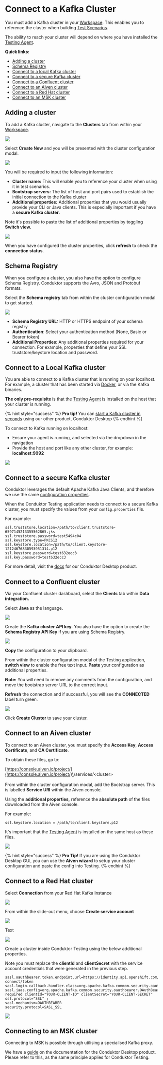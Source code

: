 # Connect to a Kafka Cluster

You must add a Kafka cluster in your [Workspace](../features/workspace.md). This enables you to reference the cluster when building [Test Scenarios](../features/building-tests/test-scenarios.md).&#x20;

The ability to reach your cluster will depend on where you have installed the [Testing Agent](install-the-testing-agent.md).

**Quick links:**

* [Adding a cluster](connect-to-a-kafka-cluster.md#undefined)
* [Schema Registry](connect-to-a-kafka-cluster.md#undefined)
* [Connect to a local Kafka cluster](connect-to-a-kafka-cluster.md#connecting-to-a-local-cluster)
* [Connect to a secure Kafka cluster](https://docs.conduktor.io/kafka-cluster-connection/setting-up-a-connection-to-kafka/connect-to-amazon-msk)
* [Connect to a Confluent cluster](connect-to-a-kafka-cluster.md#connecting-to-a-confluent-cluster)
* [Connect to an Aiven cluster](connect-to-a-kafka-cluster.md#connecting-to-an-aiven-cluster)
* [Connect to a Red Hat cluster](connect-to-a-kafka-cluster.md#undefined)
* [Connect to an MSK cluster](connect-to-a-kafka-cluster.md#connecting-to-an-msk-cluster)

## Adding a cluster

To add a Kafka cluster, navigate to the **Clusters** tab from within your [Workspace](../features/workspace.md).&#x20;

![](<../.gitbook/assets/image (14).png>)

Select **Create New** and you will be presented with the cluster configuration modal.&#x20;

![](<../.gitbook/assets/image (173).png>)

You will be required to input the following information:

* **Cluster name:** This will enable you to reference your cluster when using it in test scenarios.
* **Bootstrap servers:** The list of host and port pairs used to establish the initial connection to the Kafka cluster
* **Additional properties:** Additional properties that you would usually provide your CLI or Java clients. This is especially important if you have a **secure Kafka cluster**.

Note it's possible to paste the list of additional properties by toggling **Switch view.**

![](<../.gitbook/assets/image (102).png>)

When you have configured the cluster properties, click **refresh** to check the **connection status**.

## Schema Registry

When you configure a cluster, you also have the option to configure Schema Registry. Conduktor supports the Avro, JSON and Protobuf formats.&#x20;

Select the **Schema registry** tab from within the cluster configuration modal to get started.

![](<../.gitbook/assets/image (43).png>)

* **Schema Registry URL:** HTTP or HTTPS endpoint of your schema registry
* **Authentication**: Select your authentication method (None, Basic or Bearer token)
* **Additional Properties**: Any additional properties required for your connection. For example, properties that define your SSL truststore/keystore location and password.

## Connect to a Local Kafka cluster

You are able to connect to a Kafka cluster that is running on your localhost. For example, a cluster that has been started via [Docker](https://github.com/conduktor/kafka-stack-docker-compose), or via the Kafka binaries.&#x20;

**The only pre-requisite** is that the [Testing Agent](install-the-testing-agent.md) is installed on the host that your cluster is running.

{% hint style="success" %}
**Pro tip!** You can [start a Kafka cluster in seconds](https://docs.conduktor.io/kafka-cluster-connection/starting-a-local-kafka-cluster-in-seconds) using our other product, Conduktor Desktop
{% endhint %}

To connect to Kafka running on localhost:

* Ensure your agent is running, and selected via the dropdown in the navigation
* Provide the host and port like any other cluster, for example: **localhost:9092**

![](<../.gitbook/assets/image (16).png>)

## Connect to a secure Kafka cluster

Conduktor leverages the default Apache Kafka Java Clients, and therefore we use the same [configuration properties](https://kafka.apache.org/documentation/#consumerconfigs).

When the Conduktor Testing application needs to connect to a secure Kafka cluster, you must specify the values from your `config.properties` file.

For example:

```
ssl.truststore.location=/path/to/client.truststore-6597145213355562865.jks
ssl.truststore.password=test5494c04
ssl.keystore.type=PKCS12
ssl.keystore.location=/path/to/client.keystore-12124676830593951314.p12
ssl.keystore.password=test632ecc3
ssl.key.password=test632ecc3
```

For more detail, visit the [docs](https://docs.conduktor.io/kafka-cluster-connection/setting-up-a-connection-to-kafka/connecting-to-a-secure-kafka) for our Conduktor Desktop product.

## Connect to a Confluent cluster

Via your Confluent cluster dashboard, select the **Clients** tab within **Data integration.**

Select **Java** as the language.

![](<../.gitbook/assets/image (136).png>)

Create the **Kafka cluster** **API key.** You also have the option to create the **Schema Registry API Key** if you are using Schema Registry.

![](<../.gitbook/assets/image (143).png>)

**Copy** the configuration to your clipboard.

From within the cluster configuration modal of the Testing application, **switch view** to enable the free text input. **Paste** your configuration as additional properties.

**Note:** You will need to remove any comments from the configuration, and move the bootstrap server URL to the correct input.&#x20;

**Refresh** the connection and if successful, you will see the **CONNECTED** label turn green.

![](<../.gitbook/assets/image (76).png>)

Click **Create Cluster** to save your cluster.&#x20;

## Connect to an Aiven cluster

To connect to an Aiven cluster, you must specify the **Access Key**, **Access Certificate**, and **CA Certificate**.

To obtain these files, go to:

[https://console.aiven.io/project/](https://console.aiven.io/project/)\<project>/services/\<cluster> \
\
From within the cluster configuration modal, add the Bootstrap server. This is labelled **Service URI** within the Aiven console.&#x20;

Using the **additional properties,** reference the **absolute path** of the files downloaded from the Aiven console.&#x20;

For example:

```
ssl.keystore.location = /path/to/client.keystore.p12
```

It's important that the [Testing Agent](install-the-testing-agent.md) is installed on the same host as these files.

![](<../.gitbook/assets/image (138).png>)

{% hint style="success" %}
**Pro Tip!** If you are using the Conduktor Desktop GUI, you can use the **Aiven wizard** to setup your cluster configuration and paste the config into Testing.&#x20;
{% endhint %}

## Connect to a Red Hat cluster

Select **Connection** from your Red Hat Kafka Instance

![](<../.gitbook/assets/image (125).png>)

From within the slide-out menu, choose **Create service account**

![](<../.gitbook/assets/image (12).png>)

Text

![](<../.gitbook/assets/image (145).png>)

Create a cluster inside Conduktor Testing using the below additional properties.

Note you must replace the **clientId** and **clientSecret** with the service account credentials that were generated in the previous step.

```
sasl.oauthbearer.token.endpoint.url=https://identity.api.openshift.com/auth/realms/rhoas/protocol/openid-connect/token
sasl.login.callback.handler.class=org.apache.kafka.common.security.oauthbearer.secured.OAuthBearerLoginCallbackHandler
sasl.jaas.config=org.apache.kafka.common.security.oauthbearer.OAuthBearerLoginModule required clientId="YOUR-CLIENT-ID" clientSecret="YOUR-CLIENT-SECRET" ssl.protocol="SSL" ;
sasl.mechanism=OAUTHBEARER
security.protocol=SASL_SSL
```

![](<../.gitbook/assets/image (140).png>)

## Connecting to an MSK cluster

Connecting to MSK is possible through utilising a specialised Kafka proxy.

We have a [guide](https://docs.conduktor.io/kafka-cluster-connection/setting-up-a-connection-to-kafka/connect-to-amazon-msk) on the documentation for the Conduktor Desktop product. Please refer to this, as the same principle applies for Conduktor Testing.
